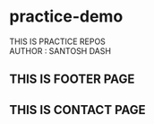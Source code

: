 # practice-demo
THIS IS PRACTICE REPOS
<BR/>
AUTHOR : SANTOSH DASH
<br/>
<h2>THIS IS FOOTER PAGE</h2>
<h2>THIS IS CONTACT PAGE</h2>
